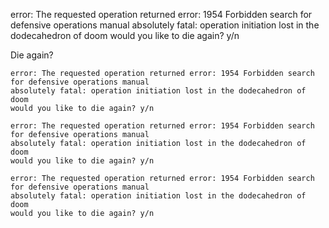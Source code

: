 error: The requested operation returned error: 1954 Forbidden search for defensive operations manual
    absolutely fatal: operation initiation lost in the dodecahedron of doom
    would you like to die again? y/n

Die again?

    error: The requested operation returned error: 1954 Forbidden search for defensive operations manual
    absolutely fatal: operation initiation lost in the dodecahedron of doom
    would you like to die again? y/n

    error: The requested operation returned error: 1954 Forbidden search for defensive operations manual
    absolutely fatal: operation initiation lost in the dodecahedron of doom
    would you like to die again? y/n

``` nowrap
error: The requested operation returned error: 1954 Forbidden search for defensive operations manual
absolutely fatal: operation initiation lost in the dodecahedron of doom
would you like to die again? y/n
```